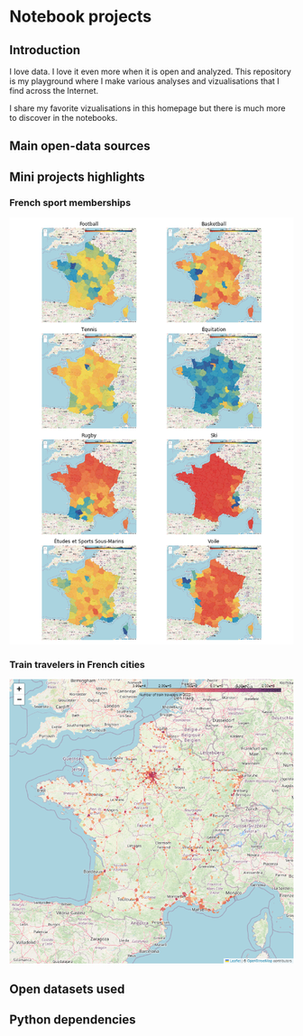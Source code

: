 # Notebook projects

## Introduction
I love data. I love it even more when it is open and analyzed.
This repository is my playground where I make various analyses and vizualisations that I find across the Internet.

I share my favorite vizualisations in this homepage but there is much more to discover in the notebooks.

## Main open-data sources
## Mini projects highlights
### French sport memberships
![Sample viz](./fr_sport_memberships/outputs/fr_sport_memberships_sample.png)

### Train travelers in French cities
![Sample viz](./fr_train_stations/outputs/fr_train_travelers_by_city.png)

## Open datasets used
## Python dependencies
